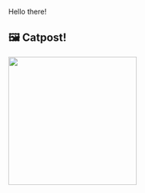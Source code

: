 Hello there!



## 🖼️ Catpost!

<sub>
    <img src="https://cdn2.thecatapi.com/images/jFzSsTr_e.jpg" height="256">
</sub>

